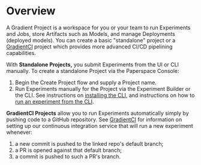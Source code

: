 # Overview

A Gradient Project is a workspace for you or your team to run Experiments and Jobs, store Artifacts such as Models, and manage Deployments \(deployed models\). You can create a basic "standalone" project or a [GradientCI](gradientci.md) project which provides more advanced CI/CD pipelining capabilities.

With **Standalone Projects,** you submit Experiments from the UI or CLI manually. To create a standalone Project via the Paperspace Console:

1. Begin the Create Project flow and supply a Project name.
2. Run Experiments manually for the Project via the Experiment Builder or the CLI. See instructions on [installing the CLI](../get-started/install-the-cli.md), and instructions on how to [run an experiment from the CLI]().

**GradientCI Projects** allow you to run Experiments automatically simply by pushing code to a GitHub repository. See [GradientCI](gradientci-v2.md) for information on setting up our continuous integration service that will run a new experiment whenever:

1. a new commit is pushed to the linked repo's default branch;
2. a PR is opened against that default branch;
3. a commit is pushed to such a PR's branch.

